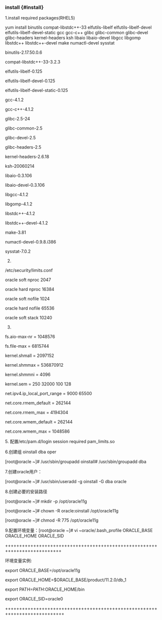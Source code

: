 ### install {#install}

1.install required packages(RHEL5)

yum install binutils compat-libstdc++-33 elfutils-libelf elfutils-libelf-devel elfutils-libelf-devel-static gcc gcc-c++ glibc glibc-common glibc-devel glibc-headers kernel-headers ksh libaio libaio-devel libgcc libgomp libstdc++ libstdc++-devel make numactl-devel sysstat

binutils-2.17.50.0.6

compat-libstdc++-33-3.2.3

elfutils-libelf-0.125

elfutils-libelf-devel-0.125

elfutils-libelf-devel-static-0.125

gcc-4.1.2

gcc-c++-4.1.2

glibc-2.5-24

glibc-common-2.5

glibc-devel-2.5

glibc-headers-2.5

kernel-headers-2.6.18

ksh-20060214

libaio-0.3.106

libaio-devel-0.3.106

libgcc-4.1.2

libgomp-4.1.2

libstdc++-4.1.2

libstdc++-devel-4.1.2

make-3.81

numactl-devel-0.9.8.i386

sysstat-7.0.2

2.

/etc/security/limits.conf

oracle              soft    nproc   2047

oracle              hard    nproc   16384

oracle              soft    nofile  1024

oracle              hard    nofile  65536

oracle              soft    stack   10240

3.

fs.aio-max-nr = 1048576

fs.file-max = 6815744

kernel.shmall = 2097152

kernel.shmmax = 536870912

kernel.shmmni = 4096

kernel.sem = 250 32000 100 128

net.ipv4.ip_local_port_range = 9000 65500

net.core.rmem_default = 262144

net.core.rmem_max = 4194304

net.core.wmem_default = 262144

net.core.wmem_max = 1048586

5\. 配置/etc/pam.d/login  session  required  pam_limits.so    

6.创建组 oinstall dba oper    

[root@oracle ~]# /usr/sbin/groupadd oinstall# /usr/sbin/groupadd dba      

7.创建oracle用户：

[root@oracle ~]#  /usr/sbin/useradd -g oinstall -G dba oracle        

8.创建必要的安装路径

[root@oracle ~]# mkdir -p /opt/oracle11g

[root@oracle ~]# chown -R oracle:oinstall /opt/oracle11g

[root@oracle ~]# chmod -R 775 /opt/oracle11g    

9.配置环境变量：[root@oracle ~]# vi ~oracle/.bash_profile      ORACLE_BASE      ORACLE_HOME      ORACLE_SID      

 ++++++++++++++++++++++++++++++++++++++++++++++++++++++++++++++++++++++++++

环境变量实例:  

export ORACLE_BASE=/opt/oracle11g

export ORACLE_HOME=$ORACLE_BASE/product/11.2.0/db_1

export PATH=$PATH:$ORACLE_HOME/bin

export ORACLE_SID=oracle0

+++++++++++++++++++++++++++++++++++++++++++++++++++++++++++++++++++++++++++